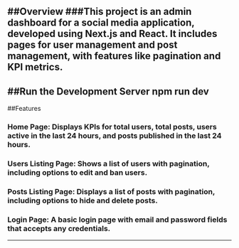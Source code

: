 ##Overview
###This project is an admin dashboard for a social media application, developed using Next.js and React. It includes pages for user management and post management, with features like pagination and KPI metrics.
---
##Run the Development Server
npm run dev
---
##Features
### Home Page: Displays KPIs for total users, total posts, users active in the last 24 hours, and posts published in the last 24 hours.
### Users Listing Page: Shows a list of users with pagination, including options to edit and ban users.
### Posts Listing Page: Displays a list of posts with pagination, including options to hide and delete posts.
### Login Page: A basic login page with email and password fields that accepts any credentials.
---
